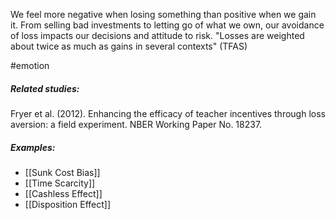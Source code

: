 We feel more negative when losing something than positive when we gain it. From selling bad investments to letting go of what we own, our avoidance of loss impacts our decisions and attitude to risk. "Losses are weighted about twice as much as gains in several contexts" (TFAS)

#emotion

##### Related studies: 

Fryer et al. (2012). Enhancing the efficacy of teacher incentives through loss aversion: a field experiment. NBER Working Paper No. 18237.

##### Examples: 

- [[Sunk Cost Bias]] 
- [[Time Scarcity]]  
- [[Cashless Effect]]
- [[Disposition Effect]] 
